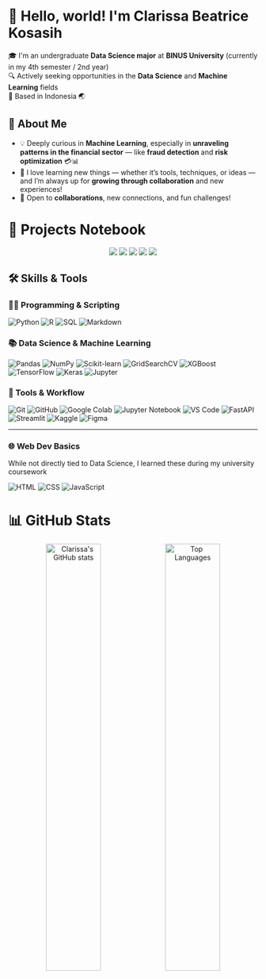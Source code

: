 # 👋 Hello, world! I'm Clarissa Beatrice Kosasih

🎓 I'm an undergraduate **Data Science major** at **BINUS University** (currently in my 4th semester / 2nd year)  
🔍 Actively seeking opportunities in the **Data Science** and **Machine Learning** fields  
📍 Based in Indonesia 🌏

## 👀 About Me
- 💡 Deeply curious in **Machine Learning**, especially in **unraveling patterns in the financial sector** — like **fraud detection** and **risk optimization** 💳📊
- 🌱 I love learning new things — whether it’s tools, techniques, or ideas — and I’m always up for **growing through collaboration** and new experiences!
- 🤝 Open to **collaborations**, new connections, and fun challenges!

# 📓 Projects Notebook
<p align="center">
  <img src="https://img.shields.io/badge/-Machine%20Learning-blueviolet?style=for-the-badge&logo=scikit-learn&logoColor=white" />
<!--   <img src="https://img.shields.io/badge/-Deep%20Learning-orange?style=for-the-badge&logo=tensorflow&logoColor=white" /> -->
  <img src="https://img.shields.io/badge/-FastAPI-009688?style=for-the-badge&logo=fastapi&logoColor=white" />
  <img src="https://img.shields.io/badge/-Streamlit-FF4B4B?style=for-the-badge&logo=streamlit&logoColor=white" />
  <img src="https://img.shields.io/badge/-Exploratory%20Data%20Analysis-4CAF50?style=for-the-badge&logo=jupyter&logoColor=white" />
  <img src="https://img.shields.io/badge/-Time%20Series%20Analysis-607D8B?style=for-the-badge&logo=chart-bar&logoColor=white" />
</p>


## 🛠️ Skills & Tools
### 👩‍💻 Programming & Scripting  
![Python](https://img.shields.io/badge/-Python-3776AB?style=flat&logo=python&logoColor=white)
![R](https://img.shields.io/badge/-R-276DC3?style=flat&logo=r&logoColor=white)
![SQL](https://img.shields.io/badge/-SQL-4479A1?style=flat&logo=postgresql&logoColor=white)
![Markdown](https://img.shields.io/badge/-Markdown-000000?style=flat&logo=markdown&logoColor=white)

### 📚 Data Science & Machine Learning  
![Pandas](https://img.shields.io/badge/-Pandas-150458?style=flat&logo=pandas&logoColor=white)
![NumPy](https://img.shields.io/badge/-NumPy-013243?style=flat&logo=numpy&logoColor=white)
![Scikit-learn](https://img.shields.io/badge/-Scikit--learn-F7931E?style=flat&logo=scikit-learn&logoColor=white)
![GridSearchCV](https://img.shields.io/badge/-GridSearchCV-323330?style=flat&logo=python&logoColor=white)
![XGBoost](https://img.shields.io/badge/-XGBoost-EC2828?style=flat&logo=xgboost&logoColor=white)
![TensorFlow](https://img.shields.io/badge/-TensorFlow-FF6F00?style=flat&logo=tensorflow&logoColor=white)
![Keras](https://img.shields.io/badge/-Keras-D00000?style=flat&logo=keras&logoColor=white)
![Jupyter](https://img.shields.io/badge/-Jupyter-F37626?style=flat&logo=jupyter&logoColor=white)

### 🧰 Tools & Workflow  
![Git](https://img.shields.io/badge/-Git-F05032?style=flat&logo=git&logoColor=white)
![GitHub](https://img.shields.io/badge/-GitHub-181717?style=flat&logo=github&logoColor=white)
![Google Colab](https://img.shields.io/badge/-Google%20Colab-F9AB00?style=flat&logo=googlecolab&logoColor=black)
![Jupyter Notebook](https://img.shields.io/badge/-Jupyter%20Notebook-F37626?style=flat&logo=jupyter&logoColor=white)
![VS Code](https://img.shields.io/badge/-VSCode-007ACC?style=flat&logo=visualstudiocode&logoColor=white)
![FastAPI](https://img.shields.io/badge/-FastAPI-009688?style=flat&logo=fastapi&logoColor=white)
![Streamlit](https://img.shields.io/badge/-Streamlit-FF4B4B?style=flat&logo=streamlit&logoColor=white)
![Kaggle](https://img.shields.io/badge/-Kaggle-20BEFF?style=flat&logo=kaggle&logoColor=white)
![Figma](https://img.shields.io/badge/-Figma-F24E1E?style=flat&logo=figma&logoColor=white)

---
### 🌐 Web Dev Basics  
While not directly tied to Data Science, I learned these during my university coursework

![HTML](https://img.shields.io/badge/-HTML-E34F26?style=flat&logo=html5&logoColor=white)
![CSS](https://img.shields.io/badge/-CSS-1572B6?style=flat&logo=css3&logoColor=white)
![JavaScript](https://img.shields.io/badge/-JavaScript-F7DF1E?style=flat&logo=javascript&logoColor=black)

# 📊 GitHub Stats

<p align="center">
  <img width="47%" src="https://github-readme-stats.vercel.app/api?username=c-kosasih&show_icons=true&theme=tokyonight" alt="Clarissa's GitHub stats" />
  <img width="47%" src="https://github-readme-stats.vercel.app/api/top-langs/?username=c-kosasih&layout=compact&theme=tokyonight" alt="Top Languages" />
</p>


